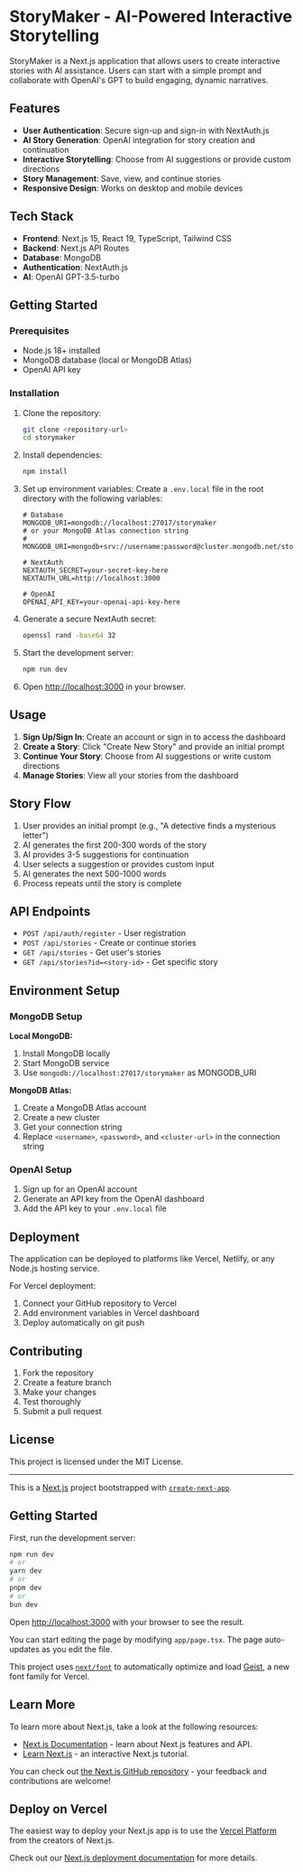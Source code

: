 # StoryMaker - AI-Powered Interactive Storytelling

StoryMaker is a Next.js application that allows users to create interactive stories with AI assistance. Users can start with a simple prompt and collaborate with OpenAI's GPT to build engaging, dynamic narratives.

## Features

- **User Authentication**: Secure sign-up and sign-in with NextAuth.js
- **AI Story Generation**: OpenAI integration for story creation and continuation
- **Interactive Storytelling**: Choose from AI suggestions or provide custom directions
- **Story Management**: Save, view, and continue stories
- **Responsive Design**: Works on desktop and mobile devices

## Tech Stack

- **Frontend**: Next.js 15, React 19, TypeScript, Tailwind CSS
- **Backend**: Next.js API Routes
- **Database**: MongoDB
- **Authentication**: NextAuth.js
- **AI**: OpenAI GPT-3.5-turbo

## Getting Started

### Prerequisites

- Node.js 18+ installed
- MongoDB database (local or MongoDB Atlas)
- OpenAI API key

### Installation

1. Clone the repository:

   ```bash
   git clone <repository-url>
   cd storymaker
   ```

2. Install dependencies:

   ```bash
   npm install
   ```

3. Set up environment variables:
   Create a `.env.local` file in the root directory with the following variables:

   ```env
   # Database
   MONGODB_URI=mongodb://localhost:27017/storymaker
   # or your MongoDB Atlas connection string
   # MONGODB_URI=mongodb+srv://username:password@cluster.mongodb.net/storymaker

   # NextAuth
   NEXTAUTH_SECRET=your-secret-key-here
   NEXTAUTH_URL=http://localhost:3000

   # OpenAI
   OPENAI_API_KEY=your-openai-api-key-here
   ```

4. Generate a secure NextAuth secret:

   ```bash
   openssl rand -base64 32
   ```

5. Start the development server:

   ```bash
   npm run dev
   ```

6. Open [http://localhost:3000](http://localhost:3000) in your browser.

## Usage

1. **Sign Up/Sign In**: Create an account or sign in to access the dashboard
2. **Create a Story**: Click "Create New Story" and provide an initial prompt
3. **Continue Your Story**: Choose from AI suggestions or write custom directions
4. **Manage Stories**: View all your stories from the dashboard

## Story Flow

1. User provides an initial prompt (e.g., "A detective finds a mysterious letter")
2. AI generates the first 200-300 words of the story
3. AI provides 3-5 suggestions for continuation
4. User selects a suggestion or provides custom input
5. AI generates the next 500-1000 words
6. Process repeats until the story is complete

## API Endpoints

- `POST /api/auth/register` - User registration
- `POST /api/stories` - Create or continue stories
- `GET /api/stories` - Get user's stories
- `GET /api/stories?id=<story-id>` - Get specific story

## Environment Setup

### MongoDB Setup

**Local MongoDB:**

1. Install MongoDB locally
2. Start MongoDB service
3. Use `mongodb://localhost:27017/storymaker` as MONGODB_URI

**MongoDB Atlas:**

1. Create a MongoDB Atlas account
2. Create a new cluster
3. Get your connection string
4. Replace `<username>`, `<password>`, and `<cluster-url>` in the connection string

### OpenAI Setup

1. Sign up for an OpenAI account
2. Generate an API key from the OpenAI dashboard
3. Add the API key to your `.env.local` file

## Deployment

The application can be deployed to platforms like Vercel, Netlify, or any Node.js hosting service.

For Vercel deployment:

1. Connect your GitHub repository to Vercel
2. Add environment variables in Vercel dashboard
3. Deploy automatically on git push

## Contributing

1. Fork the repository
2. Create a feature branch
3. Make your changes
4. Test thoroughly
5. Submit a pull request

## License

This project is licensed under the MIT License.

---

This is a [Next.js](https://nextjs.org) project bootstrapped with [`create-next-app`](https://nextjs.org/docs/app/api-reference/cli/create-next-app).

## Getting Started

First, run the development server:

```bash
npm run dev
# or
yarn dev
# or
pnpm dev
# or
bun dev
```

Open [http://localhost:3000](http://localhost:3000) with your browser to see the result.

You can start editing the page by modifying `app/page.tsx`. The page auto-updates as you edit the file.

This project uses [`next/font`](https://nextjs.org/docs/app/building-your-application/optimizing/fonts) to automatically optimize and load [Geist](https://vercel.com/font), a new font family for Vercel.

## Learn More

To learn more about Next.js, take a look at the following resources:

- [Next.js Documentation](https://nextjs.org/docs) - learn about Next.js features and API.
- [Learn Next.js](https://nextjs.org/learn) - an interactive Next.js tutorial.

You can check out [the Next.js GitHub repository](https://github.com/vercel/next.js) - your feedback and contributions are welcome!

## Deploy on Vercel

The easiest way to deploy your Next.js app is to use the [Vercel Platform](https://vercel.com/new?utm_medium=default-template&filter=next.js&utm_source=create-next-app&utm_campaign=create-next-app-readme) from the creators of Next.js.

Check out our [Next.js deployment documentation](https://nextjs.org/docs/app/building-your-application/deploying) for more details.
